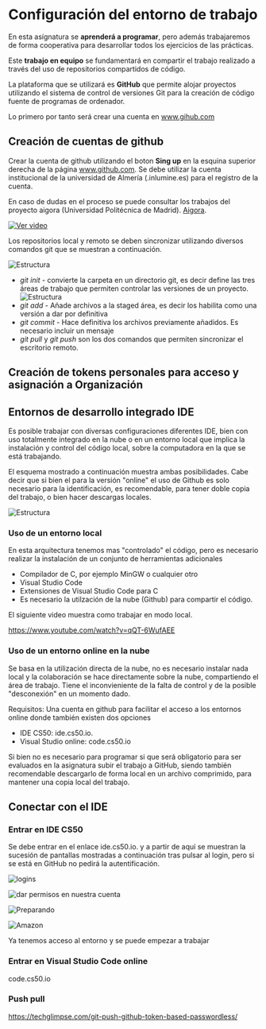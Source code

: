 # Configuración del entorno de trabajo

En esta asígnatura se **aprenderá a programar**, pero además trabajaremos de forma cooperativa para desarrollar todos los ejercicios de las prácticas.

Este **trabajo en equipo** se fundamentará en compartir el trabajo realizado a través del uso de repositorios compartidos de código.

La plataforma que se utilizará es **GitHub** que permite alojar proyectos utilizando el sistema de control de versiones Git para la creación de código fuente de programas de ordenador.

Lo primero por tanto será crear una cuenta en www.gihub.com


## Creación de cuentas de github

Crear la cuenta de github utilizando el boton **Sing up** en la esquina superior derecha de la página www.github.com. Se debe utilizar la cuenta institucional de la universidad de Almería (.inlumine.es) para el registro de la cuenta.

En caso de dudas en el proceso se puede consultar los trabajos del proyecto aigora (Universidad Politécnica de Madrid). [Aigora](https://github.com/MaterialesProgramacion/punto_inicio).

[![Ver video](Inicio/cuenta.png)](https://www.youtube.com/watch?v=n83rlKcZrss)


Los repositorios local y remoto se deben sincronizar utilizando diversos comandos git que se muestran a continuación.

![Estructura](Inicio/git.png)

- *git init* - convierte la carpeta en un directorio git, es decir define las tres áreas de trabajo que permiten controlar las versiones de un proyecto. 
    ![Estructura](Inicio/work.png) 
- *git add* - Añade archivos a la staged área, es decir los habilita como una versión a dar por definitiva
- *git commit* - Hace definitiva los archivos previamente añadidos. Es necesario incluir un mensaje 
- *git pull*  y  *git push* son los dos comandos que permiten sincronizar el escritorio remoto.


## Creación de tokens personales para acceso y asignación a Organización


## Entornos de desarrollo integrado IDE

Es posible trabajar con diversas configuraciones diferentes IDE, bien con uso totalmente integrado en la nube o en un entorno local que implica la instalación y control del código local, sobre la computadora en la que se está trabajando.

El esquema mostrado a continuación muestra ambas posibilidades. Cabe decir que si bien el para la versión "online" el uso de Github es solo necesario para la identificación, es recomendable, para tener doble copia del trabajo, o bien hacer descargas locales.


![Estructura](Inicio/arquitectura.png)


### Uso de un entorno local

En esta arquitectura tenemos mas "controlado" el código, pero es necesario realizar la instalación de un conjunto de herramientas adicionales

- Compilador de C, por ejemplo MinGW o cualquier otro
- Visual Studio Code
- Extensiones de Visual Studio Code para C
- Es necesario la utilzación de la nube (Github) para compartir el código.

El siguiente video muestra como trabajar en modo local.

https://www.youtube.com/watch?v=qQT-6WufAEE


### Uso de un entorno online en la nube

Se basa en la utilización directa de la nube, no es necesario instalar nada local y la colaboración se hace directamente sobre la nube, compartiendo el área de trabajo. Tiene el inconvieniente de la falta de control y de la posible "desconexión" en un momento dado.

Requisitos: Una cuenta en github para facilitar el acceso a los entornos online donde también existen dos opciones

- IDE CS50: ide.cs50.io. 
- Visual Studio online: code.cs50.io 

Si bien no es necesario para programar si que será obligatorio para ser evaluados en la asignatura subir el trabajo a GitHub, siendo también recomendable descargarlo de forma local en un archivo comprimido, para mantener una copia local del trabajo. 



## Conectar con el IDE

### Entrar en IDE CS50 

 Se debe entrar en el enlace ide.cs50.io. y a partir de aquí se muestran la sucesión de pantallas mostradas a continuación tras pulsar al login, pero si se está en GitHub no pedirá la autentificación.

![logins](Inicio/login.png)


![dar permisos en nuestra cuenta](Inicio/conexgithub.png)


![Preparando](Inicio/preparing.png)

![Amazon](Inicio/nube.png)


Ya tenemos acceso al entorno y se puede empezar a trabajar 


### Entrar en Visual Studio Code online

code.cs50.io





### Push pull

https://techglimpse.com/git-push-github-token-based-passwordless/

